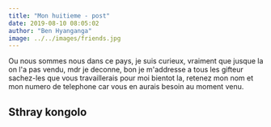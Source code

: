 ```yaml
---
title: "Mon huitieme - post"
date: 2019-08-10 08:05:02
author: "Ben Hyanganga"
image: ../../images/friends.jpg
---
```

Ou nous sommes nous dans ce pays, je suis curieux, vraiment que jusque la on l'a pas vendu, mdr
je deconne, bon je m'addresse a tous les gifteur sachez-les que vous travaillerais pour moi
bientot la, retenez mon nom et mon numero de telephone car vous en aurais besoin au moment venu.
## Sthray kongolo